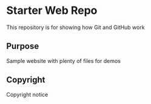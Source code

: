 # Starter Web Repo

This repository is for showing how Git and GitHub work

## Purpose

Sample website with plenty of files for demos

## Copyright

Copyright notice